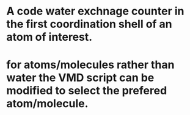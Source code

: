 # A code water exchnage counter in the first coordination shell of an atom of interest.
# for atoms/molecules rather than water the VMD script can be modified to select the prefered atom/molecule.
